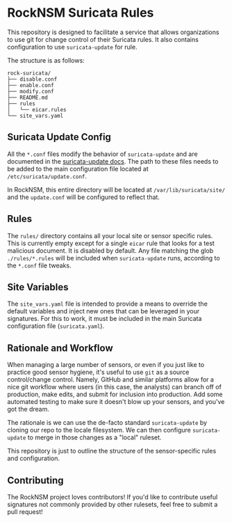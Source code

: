 # RockNSM Suricata Rules

 This repository is designed to facilitate a service that allows organizations
 to use git for change control of their Suricata rules. It also contains
 configuration to use `suricata-update` for rule.

 The structure is as follows:

```
rock-suricata/
├── disable.conf
├── enable.conf
├── modify.conf
├── README.md
├── rules
│   └── eicar.rules
└── site_vars.yaml
```

## Suricata Update Config

All the `*.conf` files modify the behavior of `suricata-update` and
are documented in the [suricata-update docs](https://suricata-update.readthedocs.io/en/latest/update.html).
The path to these files needs to be added to the main configuration file
located at `/etc/suricata/update.conf`.

In RockNSM, this entire directory will be located at `/var/lib/suricata/site/`
and the `update.conf` will be configured to reflect that.

## Rules

The `rules/` directory contains all your local site or sensor specific rules.
This is currently empty except for a single `eicar` rule that looks for a
test malicious document. It is disabled by default. Any file matching the glob
`./rules/*.rules` will be included when `suricata-update` runs, according
to the `*.conf` file tweaks.

## Site Variables

The `site_vars.yaml` file is intended to provide a means to override the default
variables and inject new ones that can be leveraged in your signatures. For this
to work, it must be included in the main Suricata configuration file
(`suricata.yaml`).

## Rationale and Workflow

When managing a large number of sensors, or even if you just like to practice
good sensor hygiene, it's useful to use `git` as a source control/change
control. Namely, GitHub and similar platforms allow for a nice git workflow
where users (in this case, the analysts) can branch off of production, make
edits, and submit for inclusion into production. Add some automated testing to
make sure it doesn't blow up your sensors, and you've got the dream.

The rationale is we can use the de-facto standard `suricata-update` by cloning
our repo to the locale filesystem. We can then configure `suricata-update` to
merge in those changes as a "local" ruleset.

This repository is just to outline the structure of the sensor-specific rules
and configuration.

## Contributing

The RockNSM project loves contributors! If you'd like to contribute useful
signatures not commonly provided by other rulesets, feel free to submit a
pull request!
